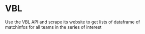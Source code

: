 # VBL
Use the VBL API and scrape its website to get lists of dataframe of matchinfos for all teams in the series of interest
